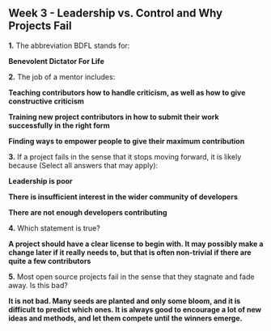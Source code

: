 ## Week 3 - Leadership vs. Control and Why Projects Fail

**1.** The abbreviation BDFL stands for:


**Benevolent Dictator For Life**


**2.** The job of a mentor  includes:

**Teaching contributors how to handle criticism, as well as how to give constructive criticism**

**Training new project contributors in how to submit their work successfully in the right form**

**Finding ways to empower people to give their maximum contribution**


**3.** If a project fails in the sense that it stops moving forward, it is likely because (Select all answers that may apply):


**Leadership is poor**

**There is insufficient interest in the wider community of developers**

**There are not enough developers contributing**


**4.** Which statement is true?


**A project should have a clear license to begin with.  It may possibly make a change later if it really needs to, but that is often non-trivial if there are quite a few contributors**


**5.** Most open source projects fail in the sense that they stagnate and fade away.  Is this bad?


**It is not bad.  Many seeds are planted and only some bloom, and it is difficult to predict which ones.  It is always good to encourage a lot of new ideas and methods, and let them compete until the winners emerge.**